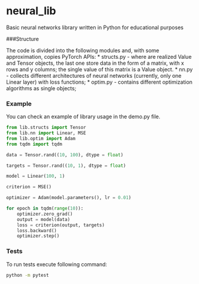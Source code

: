 # neural_lib

Basic neural networks library written in Python for educational purposes 

###Structure

The code is divided into the following modules and, with some approximation, copies PyTorch APIs:
	* structs.py - where are realized Value and Tensor objects, the last one store data in the form of a matrix, with x rows and y columns; the single value of this matrix is a Value object. 
	* nn.py - collects different architectures of neural networks (currently, only one Linear layer) with loss functions;
	* optim.py - contains different optimization algorithms as single objects;


### Example

You can check an example of library usage in the demo.py file.
  
```python
from lib.structs import Tensor
from lib.nn import Linear, MSE
from lib.optim import Adam
from tqdm import tqdm

data = Tensor.rand((10, 100), dtype = float)

targets = Tensor.rand((10, 1), dtype = float)

model = Linear(100, 1)

criterion = MSE()

optimizer = Adam(model.parameters(), lr = 0.01)

for epoch in tqdm(range(10)):
    optimizer.zero_grad()
    output = model(data)
    loss = criterion(output, targets)
    loss.backward()
    optimizer.step()

```

### Tests

To run tests execute following command:

```bash
python -m pytest
```
    
